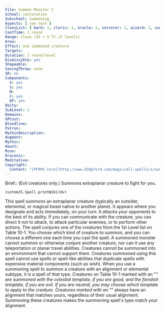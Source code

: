 ```yaml
---
File: Summon Monster I
School: conjuration
Subschool: summoning
Aspects: [ see text ]
ClassList: { bard: 1, cleric: 1, oracle: 1, sorcerer: 1, wizard: 1, summoner: 1, unchained summoner: 1, witch: 1, antipaladin: 1, psychic: 1, spiritualist: 1, medium: 1 }
CastTime: 1 round
Range: close (25 + 5 ft./2 levels)
Area: 
Effect: one summoned creature
Targets: 
Duration: 1 round/level
Dismissible: yes
Shapeable: 
SavingThrow: none
SR: no
Components:
  V: yes
  S: yes
  M: 
  F: yes
  DF: yes
Deity: 
SLALevel: 1
Domains: 
GPCost: 
Bloodline: 
Patron: 
MythicDescription: 
Augment: 
Mythic: 
Haunt: 
Ruse: 
Draconic: 
Meditative: 
Copyright:
  Content: "[PFRPG Core](http://www.d20pfsrd.com/magic/all-spells/s/summon-monster-i)"
---
```

Brief:: (Evil creatures only.) Summons extraplanar creature to fight for you.

```dataviewjs
customJS.Spell.printWiki(dv)
```

This spell summons an extraplanar creature (typically an outsider, elemental, or magical beast native to another plane). It appears where you designate and acts immediately, on your turn. It attacks your opponents to the best of its ability. If you can communicate with the creature, you can direct it not to attack, to attack particular enemies, or to perform other actions. The spell conjures one of the creatures from the 1st Level list on Table 10-1. You choose which kind of creature to summon, and you can choose a different one each time you cast the spell.  A summoned monster cannot summon or otherwise conjure another creature, nor can it use any teleportation or planar travel abilities. Creatures cannot be summoned into an environment that cannot support them. Creatures summoned using this spell cannot use spells or spell-like abilities that duplicate spells with expensive material components (such as wish).  When you use a summoning spell to summon a creature with an alignment or elemental subtype, it is a spell of that type. Creatures on Table 10-1 marked with an "*" are summoned with the celestial template, if you are good, and the fiendish template, if you are evil. If you are neutral, you may choose which template to apply to the creature. Creatures marked with an "*" always have an alignment that matches yours, regardless of their usual alignment.  Summoning these creatures makes the summoning spell's type match your alignment.
